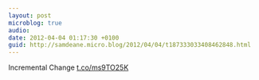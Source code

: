 ```yaml
---
layout: post
microblog: true
audio: 
date: 2012-04-04 01:17:30 +0100
guid: http://samdeane.micro.blog/2012/04/04/t187333033408462848.html
---
```

Incremental Change [t.co/ms9TO25K](http://t.co/ms9TO25K)
